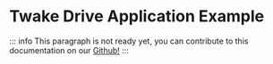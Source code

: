 # Twake Drive Application Example
::: info
This paragraph is not ready yet, you can contribute to this documentation on our [Github!](https://github.com/linagora/twake-drive/issues/548)
:::